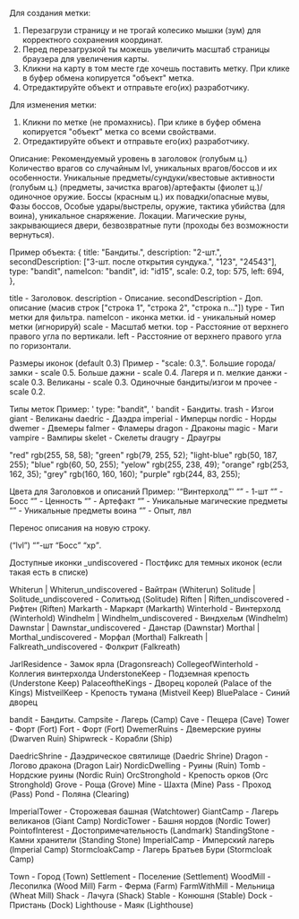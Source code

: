 Для создания метки:

1. Перезагрузи страницу и не трогай колесико мышки (зум) для корректного сохранения координат.
2. Перед перезагрузкой ты можешь увеличить масштаб страницы браузера для увеличения карты.
3. Кликни на карту в том месте где хочешь поставить метку. При клике в буфер обмена копируется "объект" метка.
4. Отредактируйте объект и отправьте его(их) разработчику.

Для изменения метки:

1. Кликни по метке (не промахнись). При клике в буфер обмена копируется "объект" метка со всеми свойствами.
2. Отредактируйте объект и отправьте его(их) разработчику.

Описание:
Рекомендуемый уровень в заголовок (голубым ц.)
Количество врагов со случайным lvl, уникальных врагов/боссов и их особенности.
Уникальные предметы/сундуки/квестовые активности (голубым ц.) (предметы, зачистка врагов)/артефакты (фиолет ц.)/ одиночное оружие.
Боссы (красным ц.) их повадки/опасные мувы, Фазы боссов, Особые удары/выстрелы, оружие, тактика убийства (для воина), уникальное снаряжение.
Локации. Магические руны, закрывающиеся двери, безвозвратные пути (проходы без возможности вернуться).

Пример объекта:
{
title: "Бандиты.",
description: "2-шт.",
secondDescription: ["3-шт. после открытия сундука.", "123", "24543"],
type: "bandit",
nameIcon: "bandit",
id: "id15",
scale: 0.2,
top: 575,
left: 694,
},

title - Заголовок.
description - Описание.
secondDescription - Доп. описание (масив строк ["строка 1", "строка 2", "строка n..."])
type - Тип метки для фильтра.
nameIcon - иконка метки.
id - уникальный номер метки (игнорируй)
scale - Масштаб метки.
top - Расстояние от верхнего правого угла по вертикали.
left - Расстояние от верхнего правого угла по горизонтали.

Размеры иконок (default 0.3)
Пример - "scale: 0.3,".
Большие города/замки - scale 0.5.
Больше дажни - scale 0.4.
Лагеря и п. мелкие данжи - scale 0.3.
Великаны - scale 0.3.
Одиночные бандиты/изгои м прочее - scale 0.2.

Типы меток
Пример: ' type: "bandit", '
bandit - Бандиты.
trash - Изгои
giant - Великаны
daedric - Даэдра
imperial - Имперцы
nordic - Норды
dwemer - Двемеры
falmer - Фламеры
dragon - Драконы
magic - Маги
vampire - Вампиры
skelet - Скелеты
draugry - Драугры

"red" rgb(255, 58, 58);
"green" rgb(79, 255, 52);
"light-blue" rgb(50, 187, 255);
"blue" rgb(60, 50, 255);
"yelow" rgb(255, 238, 49);
"orange" rgb(253, 162, 35);
"grey" rgb(160, 160, 160);
"purple" rgb(244, 83, 255);

Цвета для Заголовков и описаний
Пример: '<q purple>Винтерхолд</q>'
<q green></q> - 1-шт
<q red></q> - Босс
<q yelow></q> - Ценность
<q purple></q> - Артефакт
<q blue></q> - Уникальные магические предметы
<q orange></q> - Уникальные предметы воина
<q light-blue></q> - Опыт, лвл

Перенос описания на новую строку.
<br/>

(<q light-blue>lvl</q>)
<q green></q>-шт
<q red>Босс</q> <q light-blue>xp</q>. <br/>

Доступные иконки
\_undiscovered - Постфикс для темных иконок (если такая есть в списке)

Whiterun | Whiterun_undiscovered - Вайтран (Whiterun)
Solitude | Solitude_undiscovered - Солитьюд (Solitude)
Riften | Riften_undiscovered - Рифтен (Riften)
Markarth - Маркарт (Markarth)
Winterhold - Винтерхолд (Winterhold)
Windhelm | Windhelm_undiscovered - Виндхельм (Windhelm)
Dawnstar | Dawnstar_undiscovered - Данстар (Dawnstar)
Morthal | Morthal_undiscovered - Морфал (Morthal)
Falkreath | Falkreath_undiscovered - Фолкрит (Falkreath)

JarlResidence - Замок ярла (Dragonsreach)
CollegeofWinterhold - Коллегия винтерхолда
UnderstoneKeep - Подземная крепость (Understone Keep)
PalaceoftheKings - Дворец королей (Palace of the Kings)
MistveilKeep - Крепость тумана (Mistveil Keep)
BluePalace - Синий дворец

bandit - Бандиты.
Campsite - Лагерь (Camp)
Cave - Пещера (Cave)
Tower - Форт (Fort)
Fort - Форт (Fort)
DwemerRuins - Двемерские руины (Dwarven Ruin)
Shipwreck - Корабли (Ship)

DaedricShrine - Даэдрическое святилище (Daedric Shrine)
Dragon - Логово дракона (Dragon Lair)
NordicDwelling - Руины (Ruin)
Tomb - Нордские руины (Nordic Ruin)
OrcStronghold - Крепость орков (Orc Stronghold)
Grove - Роща (Grove)
Mine - Шахта (Mine)
Pass - Проход (Pass)
Pond - Поляна (Clearing)

ImperialTower - Сторожевая башная (Watchtower)
GiantCamp - Лагерь великанов (Giant Camp)
NordicTower - Башня нордов (Nordic Tower)
PointofInterest - Достопримечательность (Landmark)
StandingStone - Камни хранители (Standing Stone)
ImperialCamp - Имперский лагерь (Imperial Camp)
StormcloakCamp - Лагерь Братьев Бури (Stormcloak Camp)

Town - Город (Town)
Settlement - Поселение (Settlement)
WoodMill - Лесопилка (Wood Mill)
Farm - Ферма (Farm)
FarmWithMill - Мельница (Wheat Mill)
Shack - Лачуга (Shack)
Stable - Конюшня (Stable)
Dock - Пристань (Dock)
Lighthouse - Маяк (Lighthouse)
